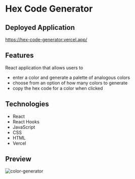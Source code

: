 # Hex Code Generator

## Deployed Application
https://hex-code-generator.vercel.app/

## Features
React application that allows users to 
- enter a color and generate a palette of analogous colors
- choose from an option of how many colors to generate
- copy the hex code for a color when clicked

## Technologies
- React
- React Hooks
- JavaScript
- CSS
- HTML
- Vercel

## Preview
![color-generator](https://user-images.githubusercontent.com/80596387/156260234-d890a533-c25a-4352-ae32-4634f8cca1f9.PNG)
